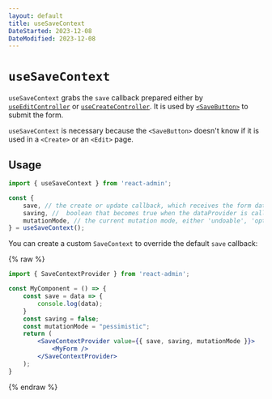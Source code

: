 ```yaml
---
layout: default
title: useSaveContext
DateStarted: 2023-12-08
DateModified: 2023-12-08
---
```


# `useSaveContext`

`useSaveContext` grabs the `save` callback prepared either by [`useEditController`](./useEditController.md) or [`useCreateController`](./useCreateController.md). It is used by [`<SaveButton>`](./SaveButton.md) to submit the form.

`useSaveContext` is necessary because the `<SaveButton>` doesn't know if it is used in a `<Create>` or an `<Edit>` page.

## Usage

```jsx
import { useSaveContext } from 'react-admin';

const { 
    save, // the create or update callback, which receives the form data and calls the dataProvider
    saving, //  boolean that becomes true when the dataProvider is called
    mutationMode, // the current mutation mode, either 'undoable', 'optimistic', or 'pessimistic'
} = useSaveContext();
```

You can create a custom `SaveContext` to override the default `save` callback:

{% raw %}
```jsx
import { SaveContextProvider } from 'react-admin';

const MyComponent = () => {
    const save = data => {
        console.log(data);
    }
    const saving = false;
    const mutationMode = "pessimistic";
    return (
        <SaveContextProvider value={{ save, saving, mutationMode }}>
            <MyForm />
        </SaveContextProvider>
    );
}
```
{% endraw %}
